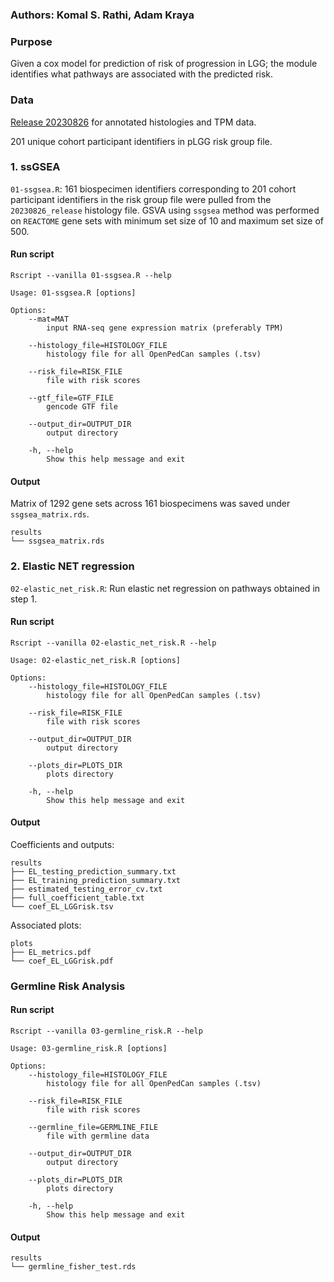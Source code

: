 
### Authors: Komal S. Rathi, Adam Kraya

### Purpose

Given a cox model for prediction of risk of progression in LGG; the module identifies what pathways are associated with the predicted risk.

### Data

[Release 20230826](https://cavatica.sbgenomics.com/u/d3b-bixu-ops/monthly-release-data/files/#q?path=20230826_release) for annotated histologies and TPM data.

201 unique cohort participant identifiers in pLGG risk group file. 

### 1. ssGSEA

`01-ssgsea.R`:  161 biospecimen identifiers corresponding to 201 cohort participant identifiers in the risk group file were pulled from the `20230826_release` histology file. GSVA using `ssgsea` method was performed on `REACTOME` gene sets with minimum set size of 10 and maximum set size of 500.

#### Run script

```
Rscript --vanilla 01-ssgsea.R --help

Usage: 01-ssgsea.R [options]

Options:
	--mat=MAT
		input RNA-seq gene expression matrix (preferably TPM)

	--histology_file=HISTOLOGY_FILE
		histology file for all OpenPedCan samples (.tsv)

	--risk_file=RISK_FILE
		file with risk scores

	--gtf_file=GTF_FILE
		gencode GTF file

	--output_dir=OUTPUT_DIR
		output directory

	-h, --help
		Show this help message and exit
```

#### Output

Matrix of 1292 gene sets across 161 biospecimens was saved under `ssgsea_matrix.rds`.

```
results
└── ssgsea_matrix.rds
```

### 2. Elastic NET regression

`02-elastic_net_risk.R`: Run elastic net regression on pathways obtained in step 1.

#### Run script

```
Rscript --vanilla 02-elastic_net_risk.R --help

Usage: 02-elastic_net_risk.R [options]

Options:
	--histology_file=HISTOLOGY_FILE
		histology file for all OpenPedCan samples (.tsv)

	--risk_file=RISK_FILE
		file with risk scores

	--output_dir=OUTPUT_DIR
		output directory

	--plots_dir=PLOTS_DIR
		plots directory

	-h, --help
		Show this help message and exit
```

#### Output

Coefficients and outputs:

```
results
├── EL_testing_prediction_summary.txt
├── EL_training_prediction_summary.txt
├── estimated_testing_error_cv.txt
├── full_coefficient_table.txt
└── coef_EL_LGGrisk.tsv
```

Associated plots:

```
plots
├── EL_metrics.pdf
└── coef_EL_LGGrisk.pdf
```

### Germline Risk Analysis

#### Run script

```
Rscript --vanilla 03-germline_risk.R --help

Usage: 03-germline_risk.R [options]

Options:
	--histology_file=HISTOLOGY_FILE
		histology file for all OpenPedCan samples (.tsv)

	--risk_file=RISK_FILE
		file with risk scores

	--germline_file=GERMLINE_FILE
		file with germline data

	--output_dir=OUTPUT_DIR
		output directory

	--plots_dir=PLOTS_DIR
		plots directory

	-h, --help
		Show this help message and exit
```

#### Output

```
results
└── germline_fisher_test.rds
```
